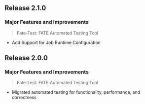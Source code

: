## Release 2.1.0
### Major Features and Improvements
> Fate-Test: FATE Automated Testing Tool
* Add Support for Job Runtime Configuration

## Release 2.0.0
### Major Features and Improvements
> Fate-Test: FATE Automated Testing Tool
* Migrated automated testing for functionality, performance, and correctness